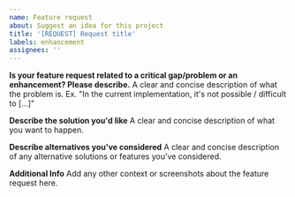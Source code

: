 ```yaml
---
name: Feature request
about: Suggest an idea for this project
title: '[REQUEST] Request title'
labels: enhancement
assignees: ''
---
```


**Is your feature request related to a critical gap/problem or an enhancement? Please describe.**
A clear and concise description of what the problem is. Ex. "In the current implementation, it's not possible / difficult to [...]"

**Describe the solution you'd like**
A clear and concise description of what you want to happen.

**Describe alternatives you've considered**
A clear and concise description of any alternative solutions or features you've considered.

**Additional Info**
Add any other context or screenshots about the feature request here.
